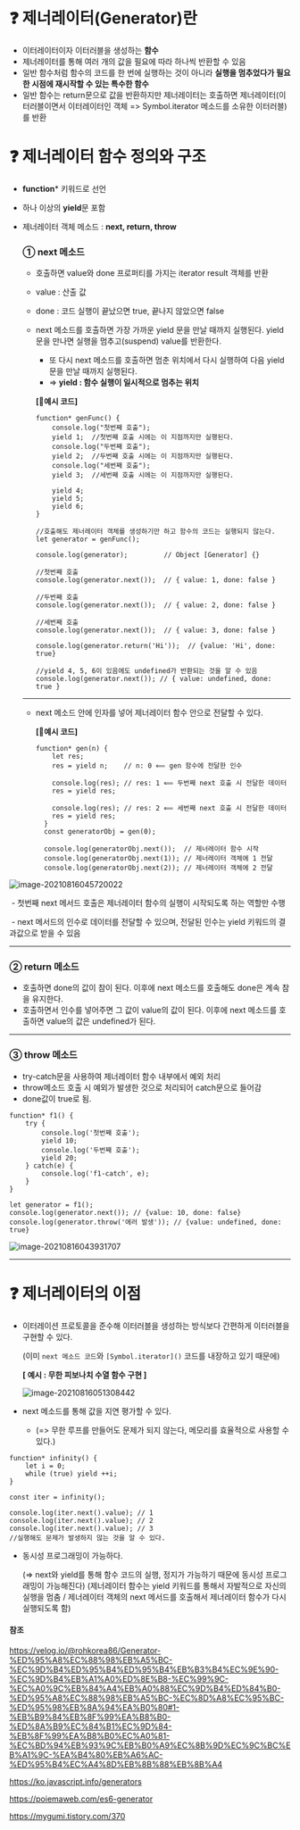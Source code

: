 # ❓ 제너레이터(Generator)란

- 이터레이터이자 이터러블을 생성하는 **함수**
- 제너레이터를 통해 여러 개의 값을 필요에 따라 하나씩 반환할 수 있음
- 일반 함수처럼 함수의 코드를 한 번에 실행하는 것이 아니라 **실행을 멈추었다가 필요한 시점에 재시작할 수 있는 특수한 함수**
- 일반 함수는 return문으로 값을 반환하지만 제너레이터는 호출하면 제너레이터(이터러블이면서 이터레이터인 객체 => Symbol.iterator 메소드를 소유한 이터러블)를 반환



# ❓ 제너레이터 함수 정의와 구조

- **function*** 키워드로 선언

- 하나 이상의 **yield**문 포함

- 제너레이터 객체 메소드 : **next, return, throw**

  ### **① next 메소드**

  - 호출하면 value와  done 프로퍼티를 가지는 iterator result 객체를 반환

  - value : 산출 값

  - done : 코드 실행이 끝났으면 true, 끝나지 않았으면 false

  - next 메소드를 호출하면 가장 가까운 yield <value>문을 만날 때까지 실행된다. yield <value>문을 만나면 실행을 멈추고(suspend) value를 반환한다.

      - 또 다시 next 메소드를 호출하면 멈춘 위치에서 다시 실행하여 다음 yield <value>문을 만날 때까지 실행된다.
      - => **yield : 함수 실행이 일시적으로 멈추는 위치**

    **[🔴예시 코드]**

    ```null
    function* genFunc() {
        console.log("첫번째 호출"); 
        yield 1;  //첫번째 호출 시에는 이 지점까지만 실행된다.
        console.log("두번째 호출");
        yield 2;  //두번째 호출 시에는 이 지점까지만 실행된다.
        console.log("세번째 호출");
        yield 3;  //세번째 호출 시에는 이 지점까지만 실행된다.
        
        yield 4;
        yield 5;
        yield 6;
    }
    
    //호출해도 제너레이터 객체를 생성하기만 하고 함수의 코드는 실행되지 않는다.
    let generator = genFunc();
    
    console.log(generator);         // Object [Generator] {}
    
    //첫번째 호출
    console.log(generator.next());  // { value: 1, done: false }
    
    //두번째 호출
    console.log(generator.next());  // { value: 2, done: false }
    
    //세번째 호출
    console.log(generator.next());  // { value: 3, done: false }
    
    console.log(generator.return('Hi'));  // {value: 'Hi', done: true}
    
    //yield 4, 5, 6이 있음에도 undefined가 반환되는 것을 알 수 있음
    console.log(generator.next()); // { value: undefined, done: true } 
    ```

  ----

  

  - next 메소드 안에 인자를 넣어 제너레이터 함수 안으로 전달할 수 있다.

    **[🔴예시 코드]**

    ```null
    function* gen(n) {
        let res;
        res = yield n;    // n: 0 ⟸ gen 함수에 전달한 인수
      
        console.log(res); // res: 1 ⟸ 두번째 next 호출 시 전달한 데이터
        res = yield res;
      
        console.log(res); // res: 2 ⟸ 세번째 next 호출 시 전달한 데이터
        res = yield res;
      }
      const generatorObj = gen(0);
      
      console.log(generatorObj.next());  // 제너레이터 함수 시작
      console.log(generatorObj.next(1)); // 제너레이터 객체에 1 전달
      console.log(generatorObj.next(2)); // 제너레이터 객체에 2 전달
    ```

![image-20210816045720022](C:\Users\jungminpark\AppData\Roaming\Typora\typora-user-images\image-20210816045720022.png)

​				- 첫번째 next 메서드 호출은 제너레이터 함수의 실행이 시작되도록 하는 역할만 수행

​				- next 메서드의 인수로 데이터를 전달할 수 있으며, 전달된 인수는 yield 키워드의 결과값으로 					받을 수 있음

---

### 	**② return 메소드**

- 호출하면 done의 값이 참이 된다. 이후에 next 메소드를 호출해도 done은 계속 참을 유지한다.
- 호출하면서 인수를 넣어주면 그 값이 value의 값이 된다. 이후에 next 메소드를 호출하면 value의 값은 undefined가 된다.

---



### 	**③ throw 메소드**

- try-catch문을 사용하여 제너레이터 함수 내부에서 예외 처리
- throw메소드 호출 시 예외가 발생한 것으로 처리되어 catch문으로 들어감
- done값이 true로 됨.

```null
function* f1() {
    try {
        console.log('첫번째 호출');
        yield 10;
        console.log('두번째 호출');
        yield 20;
    } catch(e) {
        console.log('f1-catch', e);
    }
}

let generator = f1();
console.log(generator.next()); // {value: 10, done: false}
console.log(generator.throw('에러 발생')); // {value: undefined, done: true}
```

![image-20210816043931707](C:\Users\jungminpark\AppData\Roaming\Typora\typora-user-images\image-20210816043931707.png)

---

# ❓ 제너레이터의 이점

- 이터레이션 프로토콜을 준수해 이터러블을 생성하는 방식보다 간편하게 이터러블을 구현할 수 있다.

  (이미 `next 메소드 코드`와 `[Symbol.iterator]()` 코드를 내장하고 있기 때문에)

  

  **[ 예시 : 무한 피보나치 수열 함수 구현 ]**

  ![image-20210816051308442](C:\Users\jungminpark\AppData\Roaming\Typora\typora-user-images\image-20210816051308442.png)

  

- next 메소드를 통해 값을 지연 평가할 수 있다. 

  - (=> 무한 루프를 만들어도 문제가 되지 않는다, 메모리를 효율적으로 사용할 수 있다.)

```null
function* infinity() {
    let i = 0;
    while (true) yield ++i; 
}

const iter = infinity();

console.log(iter.next().value); // 1
console.log(iter.next().value); // 2
console.log(iter.next().value); // 3
//실행해도 문제가 발생하지 않는 것을 알 수 있다.
```



- 동시성 프로그래밍이 가능하다.

  (=> next와 yield를 통해 함수 코드의 실행, 정지가 가능하기 때문에 동시성 프로그래밍이 가능해진다)
  (제너레이터 함수는 yield 키워드를 통해서 자발적으로 자신의 실행을 멈춤 / 제너레이터 객체의 next 메서드를 호출해서 제너레이터 함수가 다시 실행되도록 함)



#### 참조

https://velog.io/@rohkorea86/Generator-%ED%95%A8%EC%88%98%EB%A5%BC-%EC%9D%B4%ED%95%B4%ED%95%B4%EB%B3%B4%EC%9E%90-%EC%9D%B4%EB%A1%A0%ED%8E%B8-%EC%99%9C-%EC%A0%9C%EB%84%A4%EB%A0%88%EC%9D%B4%ED%84%B0-%ED%95%A8%EC%88%98%EB%A5%BC-%EC%8D%A8%EC%95%BC-%ED%95%98%EB%8A%94%EA%B0%80#1-%EB%B9%84%EB%8F%99%EA%B8%B0-%ED%8A%B9%EC%84%B1%EC%9D%84-%EB%8F%99%EA%B8%B0%EC%A0%81-%EC%BD%94%EB%93%9C%EB%B0%A9%EC%8B%9D%EC%9C%BC%EB%A1%9C-%EA%B4%80%EB%A6%AC-%ED%95%B4%EC%A4%8D%EB%8B%88%EB%8B%A4

https://ko.javascript.info/generators

https://poiemaweb.com/es6-generator

https://mygumi.tistory.com/370